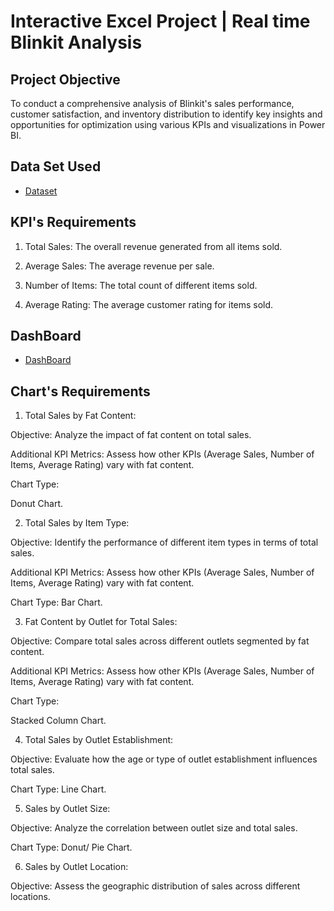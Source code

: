 # Interactive Excel Project | Real time Blinkit Analysis 
## Project Objective
To conduct a comprehensive analysis of Blinkit's sales performance, customer satisfaction, and inventory distribution to identify key insights and opportunities for optimization using various KPIs and visualizations in Power BI.

## Data Set Used
- <a href="https://github.com/praveenksr/Data-Analysis-Dashboard/blob/72580b53a63073506096114f3f935461b61971d3/BlinkIT_sales.xlsx">Dataset</a>


## KPI's Requirements

1. Total Sales: The overall revenue generated from all items sold.

2. Average Sales: The average revenue per sale.

3. Number of Items: The total count of different items sold.

4. Average Rating: The average customer rating for items sold.

## DashBoard
- <a href="https://github.com/praveenksr/Data-Analysis-Dashboard/blob/main/Screenshot%202025-01-02%20205736.png">DashBoard</a>


## Chart's Requirements

1. Total Sales by Fat Content:

Objective: Analyze the impact of fat content on total sales.

Additional KPI Metrics: Assess how other KPIs (Average Sales, Number of Items, Average Rating) vary with fat content.

Chart Type:

Donut Chart.

2. Total Sales by Item Type:

Objective: Identify the performance of different item types in terms of total sales.

Additional KPI Metrics: Assess how other KPIs (Average Sales, Number of Items, Average Rating) vary with fat content.

Chart Type: Bar Chart.

3. Fat Content by Outlet for Total Sales:

Objective: Compare total sales across different outlets segmented by fat content.

Additional KPI Metrics: Assess how other KPIs (Average Sales, Number of Items, Average Rating) vary with fat content.

Chart Type:

Stacked Column Chart.

4. Total Sales by Outlet Establishment:

Objective: Evaluate how the age or type of outlet establishment influences total sales.

Chart Type: Line Chart.

5. Sales by Outlet Size:

Objective: Analyze the correlation between outlet size and total sales.

Chart Type: Donut/ Pie Chart.

6. Sales by Outlet Location:

Objective: Assess the geographic distribution of sales across different locations.
